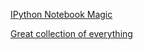 [IPython Notebook Magic](https://nbviewer.jupyter.org/github/ipython/ipython/blob/master/examples/IPython%20Kernel/Index.ipynb)

[Great collection of everything](https://github.com/ipython/ipython/wiki/A-gallery-of-interesting-IPython-Notebooks)
